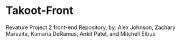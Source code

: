 # Takoot-Front
Revature Project 2 front-end Repository, by: Alex Johnson, Zachary Marazita, Kamaria DeRamus, Ankit Patel, and Mitchell Elbus 
